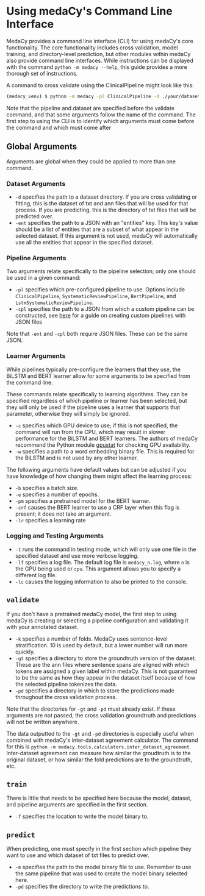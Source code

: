# Using medaCy's Command Line Interface

MedaCy provides a command line interface (CLI) for using medaCy's core functionality. The core functionality includes 
cross validation, model training, and directory-level prediction, but other modules within medaCy also provide command 
line interfaces. While instructions can be displayed with the command `python -m medacy --help`, 
this guide provides a more thorough set of instructions.

A command to cross validate using the ClinicalPipeline might look like this:

```bash
(medacy_venv) $ python -m medacy -pl ClinicalPipeline -d ./your/dataset validate -k 7 -gt ./ground
```

Note that the pipeline and dataset are specified before the validate command, and that some arguments follow the 
name of the command. The first step to using the CLI is to identify which arguments must come before the command
and which must come after

## Global Arguments

Arguments are global when they could be applied to more than one command. 

### Dataset Arguments

* `-d` specifies the path to a dataset directory. If you are cross validating or fitting, this is the dataset of txt and ann files
 that will be used for that process. If you are predicting, this is the directory of txt files that will be predicted over.
* `-ent` specifies the path to a JSON with an "entities" key. This key's value should be a list of entities that are a 
subset of what appear in the selected dataset. If this argument is not used, medaCy will automatically use all the entities
that appear in the specified dataset.

### Pipeline Arguments
 
Two arguments relate specifically to the pipeline selection; only one should be used in a given command:
* `-pl` specifies which pre-configured pipeline to use. Options include `ClinicalPipeline`, `SystematicReviewPipeline`, 
`BertPipeline`, and `LstmSystematicReviewPipeline`.
* `-cpl` specifies the path to a JSON from which a custom pipeline can be constructed, see [here](creating_custom_pipeline_from_json.md) for a guide
on creating custom pipelines with JSON files

Note that `-ent` and `-cpl` both require JSON files. These can be the same JSON.

### Learner Arguments

While pipelines typically pre-configure the learners that they use, the BiLSTM and BERT learner allow for some arguments to be specified
from the command line.

These commands relate specifically to learning algorithms. They can be specified regardless of which pipeline or 
learner has been selected, but they will only be used if the pipeline uses a learner that supports that parameter, otherwise
they will simply be ignored.

* `-c` specifies which GPU device to use; if this is not specified, the command will run from the CPU, which may result
in slower performance for the BiLSTM and BERT learners. The authors of medaCy recommend the Python module [gpustat](https://pypi.org/project/gpustat/) for checking GPU availability.
* `-w` specifies a path to a word embedding binary file. This is required for the BiLSTM and is not used by any other learner.

The following arguments have default values but can be adjusted if you have knowledge of how changing them might affect
the learning process:
* `-b` specifies a batch size.
* `-e` specifies a number of epochs.
* `-pm` specifies a pretrained model for the BERT learner.
* `-crf` causes the BERT learner to use a CRF layer when this flag is present; it does not take an argument.
* `-lr` specifies a learning rate

### Logging and Testing Arguments

* `-t` runs the command in testing mode, which will only use one file in the specified dataset and use more verbose logging.
* `-lf` specifies a log file. The default log file is `medacy_n.log`, where `n` is the GPU being used or `cpu`. 
This argument allows you to specify a different log file.
* `-lc` causes the logging information to also be printed to the console.

## `validate`

If you don't have a pretrained medaCy model, the first step to using medaCy is creating or selecting a pipeline
configuration and validating it with your annotated dataset.

* `-k` specifies a number of folds. MedaCy uses sentence-level stratification. 10 is used by default, but a lower number will run more quickly.
* `-gt` specifies a directory to store the groundtruth version of the dataset. These are the ann files where sentence spans are aligned with which tokens are assigned a given
label within medaCy. This is not guaranteed to be the same as how they appear in the dataset itself because of how the selected pipeline tokenizes the data.
* `-pd` specifies a directory in which to store the predictions made throughout the cross validation process.

Note that the directories for `-gt` and `-pd` must already exist. If these arguments are not passed, the cross validation groundtruth and predictions will not be written anywhere.

The data outputted to the `-gt` and `-pd` directories is especially useful when combined with medaCy's inter-dataset 
agreement calculator. The command for this is `python -m medacy.tools.calculators.inter_dataset_agreement`.
Inter-dataset agreement can measure how similar the groudtruth is to the original dataset, or how similar the fold predictions
are to the groundtruth, etc.

## `train`

There is little that needs to be specified here because the model, dataset, and pipeline arguments
are specified in the first section.

* `-f` specifies the location to write the model binary to.

## `predict`

When predicting, one must specify in the first section which pipeline they want to use and which dataset of txt files to predict over.

* `-m` specifies the path to the model binary file to use. Remember to use the same pipeline that was used to create the model binary selected here.
* `-pd` specifies the directory to write the predictions to. 

